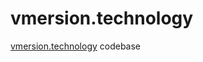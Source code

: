 vmersion.technology
===================

[vmersion.technology](http://vmersion.technology) codebase
